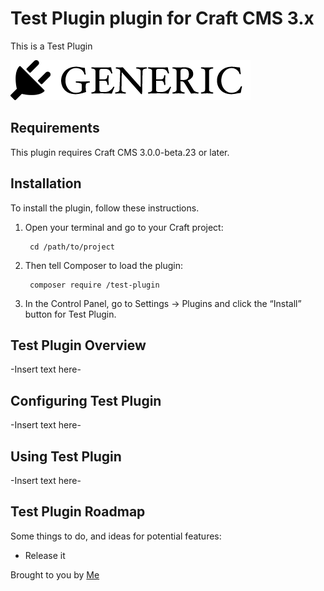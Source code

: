 # Test Plugin plugin for Craft CMS 3.x

This is a Test Plugin

![Screenshot](resources/img/plugin-logo.png)

## Requirements

This plugin requires Craft CMS 3.0.0-beta.23 or later.

## Installation

To install the plugin, follow these instructions.

1. Open your terminal and go to your Craft project:

        cd /path/to/project

2. Then tell Composer to load the plugin:

        composer require /test-plugin

3. In the Control Panel, go to Settings → Plugins and click the “Install” button for Test Plugin.

## Test Plugin Overview

-Insert text here-

## Configuring Test Plugin

-Insert text here-

## Using Test Plugin

-Insert text here-

## Test Plugin Roadmap

Some things to do, and ideas for potential features:

* Release it

Brought to you by [Me](Me@me.me)
